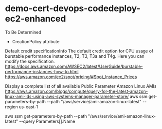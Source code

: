 # demo-cert-devops-codedeploy-ec2-enhanced
To Be Determined


- CreationPolicy attribute


Default credit specificationInfo
The default credit option for CPU usage of burstable performance instances, T2, T3, T3a and T4g. Here you can modify the specification.
https://docs.aws.amazon.com/AWSEC2/latest/UserGuide/burstable-performance-instances-how-to.html
https://aws.amazon.com/ec2/spot/pricing/#Spot_Instance_Prices



Display a complete list of all available Public Parameter Amazon Linux AMIs
https://aws.amazon.com/blogs/compute/query-for-the-latest-amazon-linux-ami-ids-using-aws-systems-manager-parameter-store/
aws ssm get-parameters-by-path --path "/aws/service/ami-amazon-linux-latest" --region us-east-1

aws ssm get-parameters-by-path --path "/aws/service/ami-amazon-linux-latest" --query Parameters[].Name
